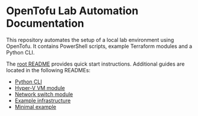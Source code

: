 # OpenTofu Lab Automation Documentation

This repository automates the setup of a local lab environment using OpenTofu. It contains PowerShell scripts, example Terraform modules and a Python CLI.

The [root README](../README.md) provides quick start instructions. Additional guides are located in the following READMEs:

- [Python CLI](../py/README.md)
- [Hyper-V VM module](../modules/vm/README.md)
- [Network switch module](../modules/network_switch/README.md)
- [Example infrastructure](../example-infrastructure/README.md)
- [Minimal example](../examples/minimal/README.md)
